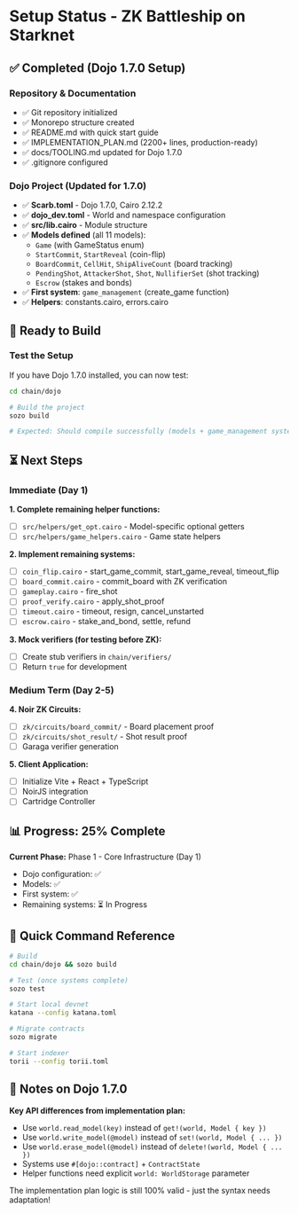 # Setup Status - ZK Battleship on Starknet

## ✅ Completed (Dojo 1.7.0 Setup)

### Repository & Documentation

- ✅ Git repository initialized
- ✅ Monorepo structure created
- ✅ README.md with quick start guide
- ✅ IMPLEMENTATION_PLAN.md (2200+ lines, production-ready)
- ✅ docs/TOOLING.md updated for Dojo 1.7.0
- ✅ .gitignore configured

### Dojo Project (Updated for 1.7.0)

- ✅ **Scarb.toml** - Dojo 1.7.0, Cairo 2.12.2
- ✅ **dojo_dev.toml** - World and namespace configuration
- ✅ **src/lib.cairo** - Module structure
- ✅ **Models defined** (all 11 models):
  - `Game` (with GameStatus enum)
  - `StartCommit`, `StartReveal` (coin-flip)
  - `BoardCommit`, `CellHit`, `ShipAliveCount` (board tracking)
  - `PendingShot`, `AttackerShot`, `Shot`, `NullifierSet` (shot tracking)
  - `Escrow` (stakes and bonds)
- ✅ **First system**: `game_management` (create_game function)
- ✅ **Helpers**: constants.cairo, errors.cairo

## 🔧 Ready to Build

### Test the Setup

If you have Dojo 1.7.0 installed, you can now test:

```bash
cd chain/dojo

# Build the project
sozo build

# Expected: Should compile successfully (models + game_management system)
```

## ⏳ Next Steps

### Immediate (Day 1)

**1. Complete remaining helper functions:**

- [ ] `src/helpers/get_opt.cairo` - Model-specific optional getters
- [ ] `src/helpers/game_helpers.cairo` - Game state helpers

**2. Implement remaining systems:**

- [ ] `coin_flip.cairo` - start_game_commit, start_game_reveal, timeout_flip
- [ ] `board_commit.cairo` - commit_board with ZK verification
- [ ] `gameplay.cairo` - fire_shot
- [ ] `proof_verify.cairo` - apply_shot_proof
- [ ] `timeout.cairo` - timeout, resign, cancel_unstarted
- [ ] `escrow.cairo` - stake_and_bond, settle, refund

**3. Mock verifiers (for testing before ZK):**

- [ ] Create stub verifiers in `chain/verifiers/`
- [ ] Return `true` for development

### Medium Term (Day 2-5)

**4. Noir ZK Circuits:**

- [ ] `zk/circuits/board_commit/` - Board placement proof
- [ ] `zk/circuits/shot_result/` - Shot result proof
- [ ] Garaga verifier generation

**5. Client Application:**

- [ ] Initialize Vite + React + TypeScript
- [ ] NoirJS integration
- [ ] Cartridge Controller

## 📊 Progress: 25% Complete

**Current Phase:** Phase 1 - Core Infrastructure (Day 1)

- Dojo configuration: ✅
- Models: ✅
- First system: ✅
- Remaining systems: ⏳ In Progress

## 🚀 Quick Command Reference

```bash
# Build
cd chain/dojo && sozo build

# Test (once systems complete)
sozo test

# Start local devnet
katana --config katana.toml

# Migrate contracts
sozo migrate

# Start indexer
torii --config torii.toml
```

## 📝 Notes on Dojo 1.7.0

**Key API differences from implementation plan:**

- Use `world.read_model(key)` instead of `get!(world, Model { key })`
- Use `world.write_model(@model)` instead of `set!(world, Model { ... })`
- Use `world.erase_model(@model)` instead of `delete!(world, Model { ... })`
- Systems use `#[dojo::contract]` + `ContractState`
- Helper functions need explicit `world: WorldStorage` parameter

The implementation plan logic is still 100% valid - just the syntax needs adaptation!
